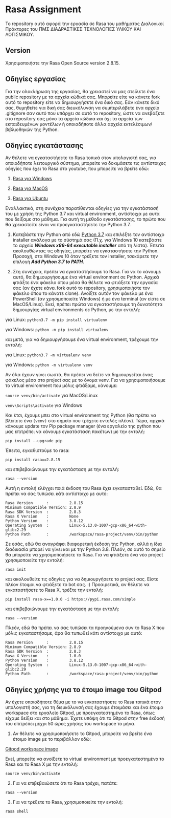 # Rasa Assignment
Το repository αυτό αφορά την εργασία σε Rasa του μαθήματος Διαλογικοί Πράκτορες του ΠΜΣ ΔΙΑΔΡΑΣΤΙΚΕΣ ΤΕΧΝΟΛΟΓΙΕΣ ΥΛΙΚΟΥ ΚΑΙ ΛΟΓΙΣΜΙΚΟΥ.

## Version
Χρησιμοποιήστε την Rasa Open Source version 2.8.15.

## Οδηγίες εργασίας
Για την ολοκλήρωση της εργασίας, θα χρειαστεί να μας στείλετε ένα public repository με τα αρχεία κώδικά σας. Μπορείτε είτε να κάνετε fork αυτό το repository είτε να δημιουργήσετε ένα δικό σας. Εάν κάνετε δικό σας, θυμηθείτε για δική σας διευκόλυνση να συμπεριλάβετε ένα αρχείο .gitignore σαν αυτό που υπάρχει σε αυτό το repository, ώστε να ανεβάζετε στο repository σας μόνο τα αρχεία κώδικα και όχι τα αρχεία των εκπαιδευμένων μοντέλων ή οποιαδήποτε άλλα αρχεία εκτελέσιμων/βιβλιοθηκών της Python.

## Οδηγίες εγκατάστασης
Αν θέλετε να εγκαταστήσετε το Rasa τοπικά στον υπολογιστή σας, για οποιοδήποτε λειτουργικό σύστημα, μπορείτε να δοκιμάσετε τις αντίστοιχες οδηγίες που έχει το Rasa στο youtube, που μπορείτε να βρείτε εδώ:

1. [Rasa για Windows](https://www.youtube.com/watch?v=GlR60CvTh8A)

2. [Rasa για MacOS](https://www.youtube.com/watch?v=fqzsE70Rvr0)

3. [Rasa για Ubuntu](https://www.youtube.com/watch?v=tXiYJM2vGJk)

Εναλλακτικά, στη συνέχεια παρατίθενται οδηγίες για την εγκατάστασή του με χρήση της Python 3.7 και virtual environment, αντίστοιχα με αυτά που δείξαμε στο μάθημα. Για αυτή τη μέθοδο εγκατάστασης, το πρώτο που θα χρειαστείτε είναι να προεγκαταστήσετε την Python 3.7.

1. Κατεβάστε την Python από εδώ [Python 3.7](https://www.python.org/downloads/release/python-379/) και επιλέξτε τον αντίστοιχο installer ανάλογα με το σύστημά σας (Π.χ. για Windows 10 κατεβάστε το αρχείο ***Windows x86-64 executable installer*** από τη λίστα). Έπειτα ακολουθώντας τις οδηγίες, μπορείτε να εγκαταστήσετε την Python. Προσοχή, στα Windows 10 όταν τρέξετε τον installer, τσεκάρετε την επιλογή ***Add Python 3.7 to PATH***.

2. Στη συνέχεια, πρέπει να εγκαταστήσουμε τo Rasa. Για να το κάνουμε αυτό, θα δημιουργήσουμε ένα virtual environment σε Python. Αρχικά φτιάξτε ένα φάκελο όπου μέσα θα θέλετε να φτιάξετε την εργασία σας (αν έχετε κάνει fork αυτό το repository, χρησιμοποιήστε τον φάκελο όπου το κάνατε clone). Ανοίξτε αυτόν τον φάκελο με ένα PowerShell (αν χρησιμοποιείτε Windows) ή με ένα terminal (αν είστε σε MacOS/Linux). Εκεί, πρέπει πρώτα να εγκαταστήσουμε τη δυνατότητα δημιουργίας virtual environments σε Python, με την εντολή:

για Linux:
``python3.7 -m pip install virtualenv``

για Windows:
``python -m pip install virtualenv``

και μετά, για να δημιουργήσουμε ένα virtual environment, τρέχουμε την εντολή:

για Linux:
``python3.7 -m virtualenv venv``

για Windows:
``python -m virtualenv venv``

Αν όλα έχουν γίνει σωστά, θα πρέπει να δείτε να δημιουργείται ένας φάκελος μέσα στο project σας με το όνομα venv. Για να χρησιμοποιήσουμε το virtual environment που μόλις φτιάξαμε, κάνουμε:

``source venv/bin/activate`` για MacOS/Linux

``venv\Scripts\activate`` για Windows

Και έτσι, έχουμε μπει στο virtual environment της Python (θα πρέπει να βλέπετε ένα ``(venv)`` στο σημείο που τρέχετε εντολές πλέον). Τώρα, αρχικά κάνουμε update τον Pip package manager (ένα εργαλείο της python που μας επιτρέπει να κάνουμε εγκατάσταση πακέτων) με την εντολή:

``pip install --upgrade pip``

Έπειτα, εγκαθιστούμε το rasa:

``pip install rasa==2.8.15``

και επιβεβαιώνουμε την εγκατάσταση με την εντολή:

``rasa --version``

Αυτή η εντολή ελέγχει ποιά έκδοση του Rasa έχει εγκατασταθεί. Εδώ, θα πρέπει να σας τυπώσει κάτι αντίστοιχο με αυτό:
```
Rasa Version      :         2.8.15
Minimum Compatible Version: 2.8.9
Rasa SDK Version  :         2.8.3
Rasa X Version    :         None
Python Version    :         3.8.12
Operating System  :         Linux-5.13.0-1007-gcp-x86_64-with-glibc2.29
Python Path       :         /workspace/rasa-project/venv/bin/python
```

Σε εσάς, εδώ θα αναγράφει διαφορετική έκδοση της Python, αλλά η ίδια διαδικασία μπορεί να γίνει και με την Python 3.8. Πλεόν, σε αυτό το σημείο θα μπορείτε να χρησιμοποιήσετε το Rasa. Για να φτιάξετε ένα νέο project χρησιμοποιείτε την εντολή:

``rasa init``

και ακολουθείτε τις οδηγίες για να δημιουργήσετε το project σας. Είστε πλέον έτοιμοι να φτιάξετε το bot σας. :) Προαιρετικά, αν θέλετε να εγκαταστήσετε το Rasa X, τρέξτε την εντολή:

``pip install rasa-x==1.0.0 -i https://pypi.rasa.com/simple``

και επιβεβαιώνουμε την εγκατάσταση με την εντολή:

``rasa --version``

Πλεόν, εδώ θα πρέπει να σας τυπώσει τα προηγούμενα συν το Rasa X που μόλις εγκαταστήσαμε, άρα θα τυπωθεί κάτι αντίστοιχο με αυτό:

```
Rasa Version      :         2.8.15
Minimum Compatible Version: 2.8.9
Rasa SDK Version  :         2.8.3
Rasa X Version    :         1.0.0
Python Version    :         3.8.12
Operating System  :         Linux-5.13.0-1007-gcp-x86_64-with-glibc2.29
Python Path       :         /workspace/rasa-project/venv/bin/python
```

## Οδηγίες χρήσης για το έτοιμο image του Gitpod
Αν έχετε οποιοδήποτε θέμα με το να εγκαταστήσετε το Rasa τοπικά στον υπολογιστή σας, για τη διευκόλυνσή σας έχουμε έτοιμάσει και ένα έτοιμο workspace στο εργαλείο Gitpod, με προεγκατεστημένο το Rasa, όπως είχαμε δείξει και στο μάθημα. Έχετε υπόψη ότι το Gitpod στην free έκδοσή του επιτρέπει μέχρι 50 ώρες χρήσης του workspace το μήνα.

1. Αν θέλετε να χρησιμοποιήσετε το Gitpod, μπορείτε να βρείτε ένα έτοιμο image με το περιβάλλον εδώ:

[Gitpod workspace image](https://gitpod.io#snapshot/b95e3023-c471-454a-8cce-a8e5b4764f04)

Εκεί, μπορείτε να ανοίξετε το virtual environment με προεγκατεστημένο το Rasa και το Rasa X με την εντολή:

``source venv/bin/activate``

2. Για να επιβεβαιώσετε ότι το Rasa τρέχει, πατάτε:

``rasa --version``

3. Για να τρέξετε το Rasa, χρησιμοποιείτε την εντολή:

``rasa shell``
